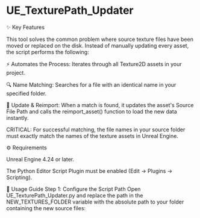 # UE_TexturePath_Updater

✨ Key Features

This tool solves the common problem where source texture files have been moved or replaced on the disk. Instead of manually updating every asset, the script performs the following:


⚡️ Automates the Process: Iterates through all Texture2D assets in your project.


🔍 Name Matching: Searches for a file with an identical name in your specified folder.


🔄 Update & Reimport: When a match is found, it updates the asset's Source File Path and calls the reimport_asset() function to load the new data instantly.


CRITICAL: For successful matching, the file names in your source folder must exactly match the names of the texture assets in Unreal Engine.


⚙️ Requirements

Unreal Engine 4.24 or later.


The Python Editor Script Plugin must be enabled (Edit → Plugins → Scripting).


🚀 Usage Guide
Step 1: Configure the Script Path
Open UE_TexturePath_Updater.py and replace the path in the NEW_TEXTURES_FOLDER variable with the absolute path to your folder containing the new source files:
